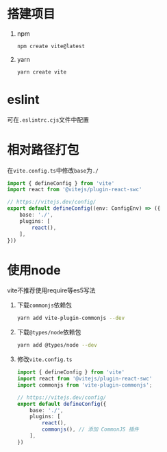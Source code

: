 # 搭建项目

1. npm

   ```bash
   npm create vite@latest
   ```

2. yarn

   ```bash
   yarn create vite
   ```




# eslint

可在`.eslintrc.cjs`文件中配置



# 相对路径打包

在`vite.config.ts`中修改`base`为`./`

```ts
import { defineConfig } from 'vite'
import react from '@vitejs/plugin-react-swc'

// https://vitejs.dev/config/
export default defineConfig((env: ConfigEnv) => ({
    base: './',
    plugins: [
        react(),
    ],
}))
```





# 使用node

vite不推荐使用require等es5写法

1. 下载`commonjs`依赖包

   ```bash
   yarn add vite-plugin-commonjs --dev
   ```

2. 下载`@types/node`依赖包

   ```bash
   yarn add @types/node --dev
   ```

3. 修改`vite.config.ts`

   ```ts
   import { defineConfig } from 'vite'
   import react from '@vitejs/plugin-react-swc'
   import commonjs from 'vite-plugin-commonjs';
   
   // https://vitejs.dev/config/
   export default defineConfig({
       base: './',
       plugins: [
           react(),
           commonjs(), // 添加 CommonJS 插件
       ],
   })
   ```
   



